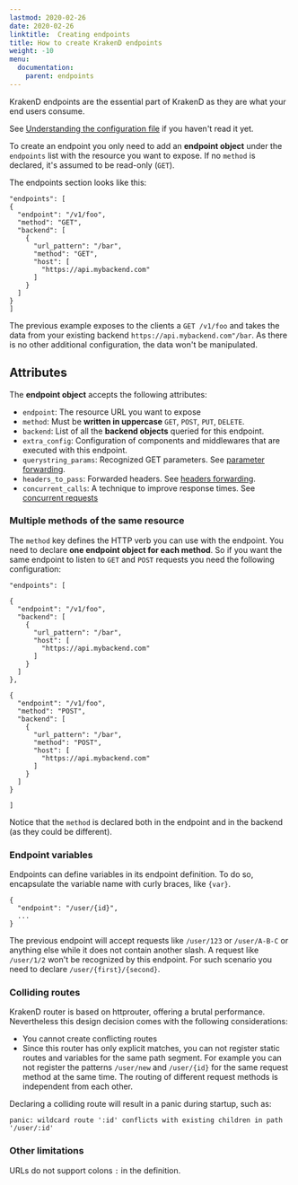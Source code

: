 ```yaml
---
lastmod: 2020-02-26
date: 2020-02-26
linktitle:  Creating endpoints
title: How to create KrakenD endpoints
weight: -10
menu:
  documentation:
    parent: endpoints
---
```

KrakenD endpoints are the essential part of KrakenD as they are what your end users consume. 

See [Understanding the configuration file](/docs/configuration/structure/) if you haven't read it yet.

To create an endpoint you only need to add an **endpoint object** under the `endpoints` list with the resource you want to expose. If no `method` is declared, it's assumed to be read-only (`GET`).

The endpoints section looks like this:

    "endpoints": [
    {
      "endpoint": "/v1/foo",
      "method": "GET",
      "backend": [
        {
          "url_pattern": "/bar",
          "method": "GET",
          "host": [
            "https://api.mybackend.com"
          ]
        }
      ]
    }
    ]

The previous example exposes to the clients a `GET /v1/foo` and takes the data from your existing backend `https://api.mybackend.com"/bar`. As there is no other additional configuration, the data won't be manipulated. 

## Attributes
The **endpoint object** accepts the following attributes:

- `endpoint`: The resource URL you want to expose
- `method`: Must be **written in uppercase** `GET`, `POST`, `PUT`, `DELETE`.
- `backend`: List of all the **backend objects** queried for this endpoint. 
- `extra_config`: Configuration of components and middlewares that are executed with this endpoint.
- `querystring_params`: Recognized GET parameters. See [parameter forwarding](/docs/endpoints/parameter-forwarding/).
- `headers_to_pass`: Forwarded headers. See [headers forwarding](/docs/endpoints/parameter-forwarding/#headers-forwarding).
- `concurrent_calls`: A technique to improve response times. See [concurrent requests](/docs/endpoints/concurrent-requests/)


### Multiple methods of the same resource

The `method` key defines the HTTP verb you can use with the endpoint. You need to declare **one endpoint object for each method**. So if you want the same endpoint to listen to `GET` and `POST` requests you need the following configuration:

    "endpoints": [
    
    {
      "endpoint": "/v1/foo",
      "backend": [
        {
          "url_pattern": "/bar",
          "host": [
            "https://api.mybackend.com"
          ]
        }
      ]
    },

    {
      "endpoint": "/v1/foo",
      "method": "POST",
      "backend": [
        {
          "url_pattern": "/bar",
          "method": "POST",
          "host": [
            "https://api.mybackend.com"
          ]
        }
      ]
    }

    ]

Notice that the `method` is declared both in the endpoint and in the backend (as they could be different). 

### Endpoint variables

Endpoints can define variables in its endpoint definition. To do so, encapsulate the variable name with curly braces, like `{var}`. 

    {
      "endpoint": "/user/{id}",
      ...
    }

The previous endpoint will accept requests like `/user/123` or `/user/A-B-C` or anything else while it does not contain another slash. A request like `/user/1/2` won't be recognized by this endpoint. For such scenario you need to declare `/user/{first}/{second}`.

### Colliding routes

KrakenD router is based on httprouter, offering a brutal performance. Nevertheless this design decision comes with the following considerations:

- You cannot create conflicting routes
- Since this router has only explicit matches, you can not register static routes and variables for the same path segment. For example you can not register the patterns `/user/new` and `/user/{id}` for the same request method at the same time. The routing of different request methods is independent from each other.

Declaring a colliding route will result in a panic during startup, such as:

    panic: wildcard route ':id' conflicts with existing children in path '/user/:id'

### Other limitations
URLs do not support colons `:` in the definition.
